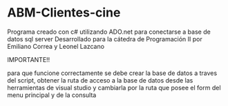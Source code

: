 # ABM-Clientes-cine
Programa creado con c# utilizando ADO.net para conectarse a base de datos sql server
Desarrollado para la cátedra de Programación II por Emiliano Correa y Leonel Lazcano


IMPORTANTE!!

para que funcione correctamente se debe crear la base de datos a traves del script, obtener la ruta de acceso a la base de datos desde
las herramientas de visual studio y cambiarla por la ruta que posee el form del menu principal y de la consulta
